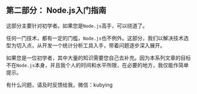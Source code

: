 ## 第二部分： Node.js入门指南

这部分主要针对初学者。如果您是`Node.js`高手，可以绕道了。

任何一门技术，都有一定的门槛，`Node.js`也不例外。这部分，我们以解决技术选型为切入点，从开发一个统计分析工具入手，带着问题逐步深入展开。

如果您是一位初学者，其中大量的知识需要您自己去补充。因为本系列文章的目标不在`Node.js`本身，并且我个人的时间和水平所限，在必要的地方，我仅能作简单提示。

有什么问题，请及时反馈给我，微信：kubying
